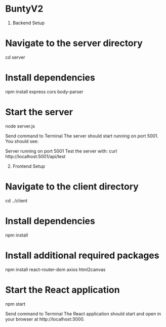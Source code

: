 # BuntyV2


1. Backend Setup
# Navigate to the server directory
cd server

# Install dependencies
npm install express cors body-parser

# Start the server
node server.js


Send command to Terminal
The server should start running on port 5001. You should see:

Server running on port 5001
Test the server with: curl http://localhost:5001/api/test

2. Frontend Setup
# Navigate to the client directory
cd ../client

# Install dependencies
npm install

# Install additional required packages
npm install react-router-dom axios html2canvas

# Start the React application
npm start


Send command to Terminal
The React application should start and open in your browser at http://localhost:3000.

